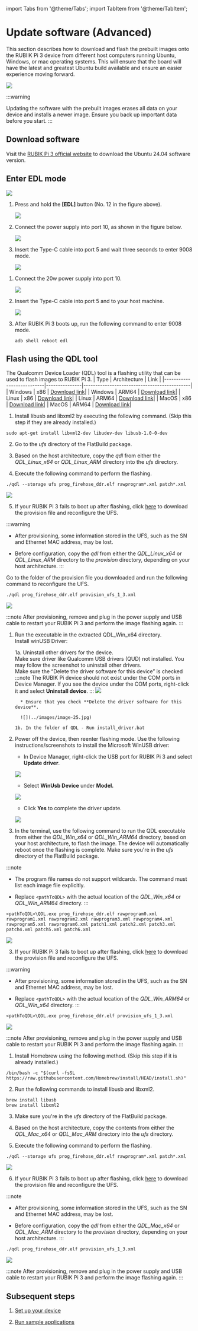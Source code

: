 import Tabs from '@theme/Tabs';
import TabItem from '@theme/TabItem';

# Update software (Advanced)

This section describes how to download and flash the prebuilt images onto the RUBIIK Pi 3 device from different host computers running Ubuntu, Windows, or mac operating systems.
This will ensure that the board will have the latest and greatest Ubuntu build available and ensure an easier experience moving forward.

![](../images/diagram.jpg)

:::warning

 Updating the software with the prebuilt images erases all data on your device and installs a newer image. Ensure you back up important data before you start.
::: 

## Download software

Visit the [RUBIK Pi 3 official website](https://www.thundercomm.com/rubik-pi-3/en/docs/image) to download the Ubuntu 24.04 software version.

<a id="enterEDL"></a>
## Enter EDL mode

![](../images/image-18.jpg)

<Tabs>
<TabItem value="method1" label="Manual Flow">

1. Press and hold the **[EDL]** button (No. 12 in the figure above).

   ![](../images/image-19.jpg)

2. Connect the power supply into port 10, as shown in the figure below.

   ![](../images/image-20.jpg)

3. Insert the Type-C cable into port 5 and wait three seconds to enter 9008 mode.

   ![](../images/20250314-155547.jpg)
</TabItem>
<TabItem value="method2" label="Remote Access">

1. Connect the 20w power supply into port 10.

   ![](../images/20250314-155550.jpg)

2. Insert the Type-C cable into port 5 and to your host machine.

   ![](../images/20250314-155547-1.jpg)

3. After RUBIK Pi 3 boots up, run the following command to enter 9008 mode.

   ```shell
   adb shell reboot edl
   ```
</TabItem>
</Tabs>

<a id="flashQDL"></a>
## Flash using the QDL tool

The Qualcomm Device Loader (QDL) tool is a flashing utility that can be used to flash images to RUBIK Pi 3.
| Type                      | Architecture  | Link                                        |
|---------------------------|---------------|---------------------------------------------|
| Windows                   |  x86          | [Download link](https://softwarecenter.qualcomm.com/catalog/item/Qualcomm_Device_Loader?osArch=X86&osType=Windows&version=2.3.9.2)|
| Windows                   |  ARM64        | [Download link](https://softwarecenter.qualcomm.com/catalog/item/Qualcomm_Device_Loader?osArch=ARM64&osType=Windows&version=2.3.9.2)|
| Linux                     |  x86          | [Download link](https://softwarecenter.qualcomm.com/catalog/item/Qualcomm_Device_Loader?osArch=X86&osDist=Debian&osType=Linux&version=2.3.9.2)|
| Linux                     |  ARM64        | [Download link](https://softwarecenter.qualcomm.com/catalog/item/Qualcomm_Device_Loader?osArch=ARM64&osDist=Debian&osType=Linux&version=2.3.9.2)|
| MacOS                     |  x86          | [Download link](https://softwarecenter.qualcomm.com/catalog/item/Qualcomm_Device_Loader?osArch=X86&osType=macOS&version=2.3.6)|
| MacOS                     |  ARM64        | [Download link](https://softwarecenter.qualcomm.com/catalog/item/Qualcomm_Device_Loader?osArch=ARM64&osType=macOS&version=2.3.9.2)|

<Tabs>

<TabItem value="uhost" label="Ubuntu host">

1. Install libusb and libxml2 by executing the following command. (Skip this step if they are already installed.)

```shell
sudo apt-get install libxml2-dev libudev-dev libusb-1.0-0-dev
```

2. Go to the *ufs* directory of the FlatBuild package.

3. Based on the host architecture, copy the *qdl* from either the *QDL_Linux_x64* or *QDL_Linux_ARM* directory into the *ufs* directory.

4. Execute the following command to perform the flashing.

```shell
./qdl --storage ufs prog_firehose_ddr.elf rawprogram*.xml patch*.xml
```

![](../images/image-22.jpg)

5. If your RUBIK Pi 3 fails to boot up after flashing, click [here](https://thundercomm.s3.dualstack.ap-northeast-1.amazonaws.com/uploads/web/rubik-pi-3/firmware/provision.zip) to download the provision file and reconfigure the UFS.

:::warning
 * After provisioning, some information stored in the UFS, such as the SN and Ethernet MAC address, may be lost.

 * Before configuration, copy the *qdl* from either the *QDL_Linux_x64* or *QDL_Linux_ARM* directory to the *provision* directory, depending on your host architecture.
::: 

Go to the folder of the provision file you downloaded and run the following command to reconfigure the UFS.

```shell
./qdl prog_firehose_ddr.elf provision_ufs_1_3.xml
```

![](../images/image-23.jpg)

:::note
 After provisioning, remove and plug in the power supply and USB cable to restart your RUBIK Pi 3 and perform the image flashing again.
:::
</TabItem>
<TabItem value="whost" label="Windows host">

1. Run the executable in the extracted QDL_Win_x64 directory.   
 Install winUSB Driver:
   
   1a. Uninstall other drivers for the device.   
      Make sure driver like Qualcomm USB drivers (QUD) not installed. You may follow the screenshot to uninstall other drivers.   
      Make sure the “Delete the driver software for this device” is checked
       :::note 
        The RUBIK Pi device should not exist under the COM ports in Device Manager. If you see the device under the COM ports, right-click it and select **Uninstall device**.
      :::
         ![](../images/image-24.jpg) 

         * Ensure that you check **Delete the driver software for this device**.

         ![](../images/image-25.jpg)

       1b. In the folder of QDL - Run install_driver.bat 

2. Power off the device, then reenter flashing mode. Use the following instructions/screenshots to install the Microsoft WinUSB driver:

      * In Device Manager, right-click the USB port for RUBIK Pi 3 and select **Update driver**.

      ![](../images/image-26.jpg)

      * Select **WinUsb Device** under **Model.**

      ![](../images/image-27.jpg)

      * Click **Yes** to complete the driver update.

      ![](../images/image-28.jpg)

2. In the terminal, use the following command to run the QDL executable from either the *QDL_Win_x64* or *QDL_Win_ARM64* directory, based on your host architecture, to flash the image. The device will automatically reboot once the flashing is complete. Make sure you're in the *ufs* directory of the FlatBuild package.

:::note
 * The program file names do not support wildcards. The command must list each image file explicitly.
 
 * Replace `<pathToQDL>` with the actual location of the *QDL_Win_x64* or *QDL_Win_ARM64* directory.
::: 

```shell
<pathToQDL>\QDL.exe prog_firehose_ddr.elf rawprogram0.xml rawprogram1.xml rawprogram2.xml rawprogram3.xml rawprogram4.xml rawprogram5.xml rawprogram6.xml patch1.xml patch2.xml patch3.xml patch4.xml patch5.xml patch6.xml
```

![](../images/image-29.jpg)

3. If your RUBIK Pi 3 fails to boot up after flashing, click [here](https://thundercomm.s3.dualstack.ap-northeast-1.amazonaws.com/uploads/web/rubik-pi-3/firmware/provision.zip) to download the provision file and reconfigure the UFS.

:::warning
 * After provisioning, some information stored in the UFS, such as the SN and Ethernet MAC address, may be lost.

 * Replace `<pathToQDL>` with the actual location of the *QDL_Win_ARM64* or *QDL_Win_x64* directory.
::: 

```shell
<pathToQDL>\QDL.exe prog_firehose_ddr.elf provision_ufs_1_3.xml
```

![](../images/image-30.jpg)

:::note
 After provisioning, remove and plug in the power supply and USB cable to restart your RUBIK Pi 3 and perform the image flashing again.
:::
</TabItem>
<TabItem value="mhost" label="macOS host">

1. Install Homebrew using the following method. (Skip this step if it is already installed.)

```shell
/bin/bash -c "$(curl -fsSL https://raw.githubusercontent.com/Homebrew/install/HEAD/install.sh)"
```

2. Run the following commands to install libusb and libxml2.

```shell
brew install libusb
brew install libxml2
```

3. Make sure you're in the *ufs* directory of the FlatBuild package.

4. Based on the host architecture, copy the contents from either the *QDL_Mac_x64* or *QDL_Mac_ARM* directory into the *ufs* directory.

5. Execute the following command to perform the flashing.

```shell
./qdl --storage ufs prog_firehose_ddr.elf rawprogram*.xml patch*.xml
```

![](../images/image-31.jpg)

6. If your RUBIK Pi 3 fails to boot up after flashing, click [here](https://thundercomm.s3.dualstack.ap-northeast-1.amazonaws.com/uploads/web/rubik-pi-3/firmware/provision.zip) to download the provision file and reconfigure the UFS.

:::note
 * After provisioning, some information stored in the UFS, such as the SN and Ethernet MAC address, may be lost.

 * Before configuration, copy the *qdl* from either the *QDL_Mac_x64* or *QDL_Mac_ARM* directory to the *provision* directory, depending on your host architecture.
::: 

```shell
./qdl prog_firehose_ddr.elf provision_ufs_1_3.xml
```

![](../images/image-32.jpg)

:::note
 After provisioning, remove and plug in the power supply and USB cable to restart your RUBIK Pi 3 and perform the image flashing again.
:::
</TabItem>

</Tabs>

## Subsequent steps

1. [Set up your device](../1.quick-start/3.set-up-your-device.md)

2. [Run sample applications](../..//3.run-sample-applications.md) 
